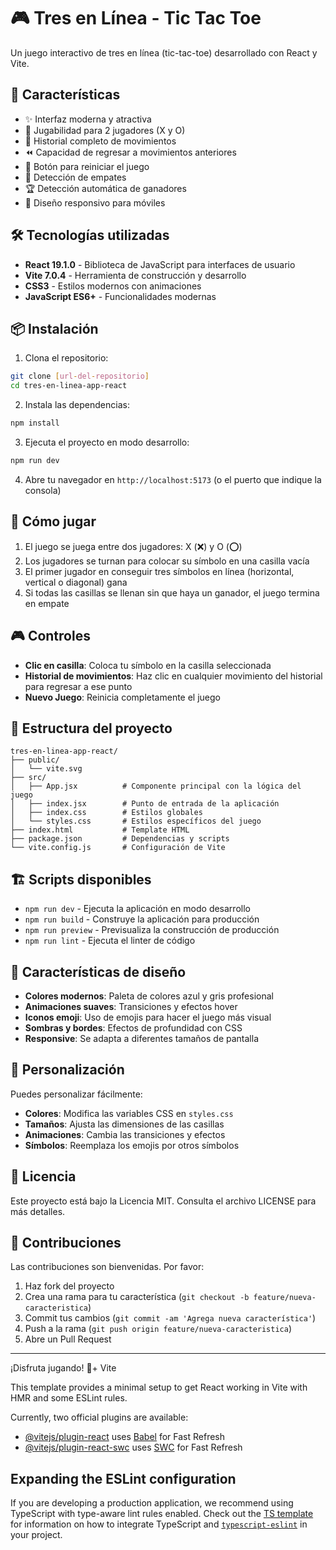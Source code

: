 # 🎮 Tres en Línea - Tic Tac Toe

Un juego interactivo de tres en línea (tic-tac-toe) desarrollado con React y Vite.

## 🚀 Características

- ✨ Interfaz moderna y atractiva
- 🎯 Jugabilidad para 2 jugadores (X y O)
- 📝 Historial completo de movimientos
- ⏪ Capacidad de regresar a movimientos anteriores
- 🔄 Botón para reiniciar el juego
- 🤝 Detección de empates
- 🏆 Detección automática de ganadores
- 📱 Diseño responsivo para móviles

## 🛠️ Tecnologías utilizadas

- **React 19.1.0** - Biblioteca de JavaScript para interfaces de usuario
- **Vite 7.0.4** - Herramienta de construcción y desarrollo
- **CSS3** - Estilos modernos con animaciones
- **JavaScript ES6+** - Funcionalidades modernas

## 📦 Instalación

1. Clona el repositorio:
```bash
git clone [url-del-repositorio]
cd tres-en-linea-app-react
```

2. Instala las dependencias:
```bash
npm install
```

3. Ejecuta el proyecto en modo desarrollo:
```bash
npm run dev
```

4. Abre tu navegador en `http://localhost:5173` (o el puerto que indique la consola)

## 🎯 Cómo jugar

1. El juego se juega entre dos jugadores: X (❌) y O (⭕)
2. Los jugadores se turnan para colocar su símbolo en una casilla vacía
3. El primer jugador en conseguir tres símbolos en línea (horizontal, vertical o diagonal) gana
4. Si todas las casillas se llenan sin que haya un ganador, el juego termina en empate

## 🎮 Controles

- **Clic en casilla**: Coloca tu símbolo en la casilla seleccionada
- **Historial de movimientos**: Haz clic en cualquier movimiento del historial para regresar a ese punto
- **Nuevo Juego**: Reinicia completamente el juego

## 📁 Estructura del proyecto

```
tres-en-linea-app-react/
├── public/
│   └── vite.svg
├── src/
│   ├── App.jsx          # Componente principal con la lógica del juego
│   ├── index.jsx        # Punto de entrada de la aplicación
│   ├── index.css        # Estilos globales
│   └── styles.css       # Estilos específicos del juego
├── index.html           # Template HTML
├── package.json         # Dependencias y scripts
└── vite.config.js       # Configuración de Vite
```

## 🏗️ Scripts disponibles

- `npm run dev` - Ejecuta la aplicación en modo desarrollo
- `npm run build` - Construye la aplicación para producción
- `npm run preview` - Previsualiza la construcción de producción
- `npm run lint` - Ejecuta el linter de código

## 🎨 Características de diseño

- **Colores modernos**: Paleta de colores azul y gris profesional
- **Animaciones suaves**: Transiciones y efectos hover
- **Iconos emoji**: Uso de emojis para hacer el juego más visual
- **Sombras y bordes**: Efectos de profundidad con CSS
- **Responsive**: Se adapta a diferentes tamaños de pantalla

## 🔧 Personalización

Puedes personalizar fácilmente:

- **Colores**: Modifica las variables CSS en `styles.css`
- **Tamaños**: Ajusta las dimensiones de las casillas
- **Animaciones**: Cambia las transiciones y efectos
- **Símbolos**: Reemplaza los emojis por otros símbolos

## 📄 Licencia

Este proyecto está bajo la Licencia MIT. Consulta el archivo LICENSE para más detalles.

## 🤝 Contribuciones

Las contribuciones son bienvenidas. Por favor:

1. Haz fork del proyecto
2. Crea una rama para tu característica (`git checkout -b feature/nueva-caracteristica`)
3. Commit tus cambios (`git commit -am 'Agrega nueva característica'`)
4. Push a la rama (`git push origin feature/nueva-caracteristica`)
5. Abre un Pull Request

---

¡Disfruta jugando! 🎉+ Vite

This template provides a minimal setup to get React working in Vite with HMR and some ESLint rules.

Currently, two official plugins are available:

- [@vitejs/plugin-react](https://github.com/vitejs/vite-plugin-react/blob/main/packages/plugin-react) uses [Babel](https://babeljs.io/) for Fast Refresh
- [@vitejs/plugin-react-swc](https://github.com/vitejs/vite-plugin-react/blob/main/packages/plugin-react-swc) uses [SWC](https://swc.rs/) for Fast Refresh

## Expanding the ESLint configuration

If you are developing a production application, we recommend using TypeScript with type-aware lint rules enabled. Check out the [TS template](https://github.com/vitejs/vite/tree/main/packages/create-vite/template-react-ts) for information on how to integrate TypeScript and [`typescript-eslint`](https://typescript-eslint.io) in your project.
